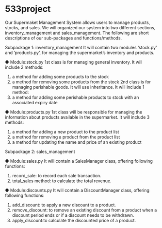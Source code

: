# 533project

Our Supermaket Management System allows users to manage products, stocks, and sales. We will organized our system into two different sections, inventory_management and sales_management. The following are short descriptions of our sub-packages and functions/methods.

Subpackage 1: inventory_management
It will contain two modules ‘stock.py’ and ‘products.py’, for managing the supermarket’s inventory and products.

● Module:stock.py
1st class is for managing general inventory. It will include 2 methods:
1. a method for adding some products to the stock
2. a method for removing some products from the stock
2nd class is for managing perishable goods. It will use inheritance. It will include 1 method:
1. a method for adding some perishable products to stock with an associated expiry date

● Module:products.py
1st class will be responsible for managing the information about products available in the supermarket. It will include 3 methods:
1. a method for adding a new product to the product list
2. a method for removing a product from the product list
3. a method for updating the name and price of an existing product

Subpackage 2: sales_management

● Module:sales.py
It will contain a SalesManager class, offering following functions:
1. record_sale: to record each sale transaction.
2. total_sales method: to calculate the total revenue.

● Module:discounts.py
It will contain a DiscountManager class, offering following functions:
1. add_discount: to apply a new discount to a product.
2. remove_discount: to remove an existing discount from a product when a discount
period ends or if a discount needs to be withdrawn.
3. apply_discount:to calculate the discounted price of a product.
